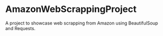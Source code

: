 # AmazonWebScrappingProject
A project to showcase web scrapping from Amazon  using BeautifulSoup and Requests. 
